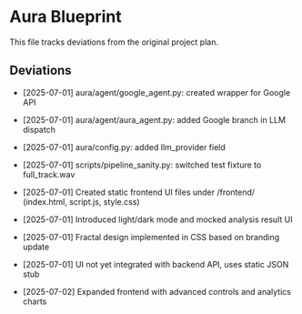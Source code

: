 # Aura Blueprint

This file tracks deviations from the original project plan.

## Deviations
- [2025-07-01] aura/agent/google_agent.py: created wrapper for Google API
- [2025-07-01] aura/agent/aura_agent.py: added Google branch in LLM dispatch
- [2025-07-01] aura/config.py: added llm_provider field
- [2025-07-01] scripts/pipeline_sanity.py: switched test fixture to full_track.wav
- [2025-07-01] Created static frontend UI files under /frontend/ (index.html, script.js, style.css)
- [2025-07-01] Introduced light/dark mode and mocked analysis result UI
- [2025-07-01] Fractal design implemented in CSS based on branding update
- [2025-07-01] UI not yet integrated with backend API, uses static JSON stub

- [2025-07-02] Expanded frontend with advanced controls and analytics charts
